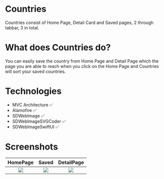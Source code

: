 # Countries

Countries consist of Home Page, Detail Card and Saved pages, 2 through tabbar, 3 in total.

# What does Countries do?

You can easily save the country from Home Page and Detail Page which the page you are able to reach when you click on the Home Page and Countries will sort your saved countries.

# Technologies

+ MVC Architecture ✅ 
+ Alamofire ✅
+ SDWebImage ✅ 
+ SDWebImageSVGCoder ✅ 
+ SDWebImageSwiftUI ✅

# Screenshots
HomePage |  Saved | DetailPage
:-------------------------:|:-------------------------:|:-------------------------:
 ![](https://user-images.githubusercontent.com/101430394/183497133-8429e420-2ff7-4896-b6f0-5852164b83a7.png) | ![](https://user-images.githubusercontent.com/101430394/183498147-a092446c-4089-40e1-b3df-fe15ca3542d6.png) | ![](https://user-images.githubusercontent.com/101430394/183497137-25c40a3e-1765-4bc4-8b67-6df859e9fc4a.png) 
